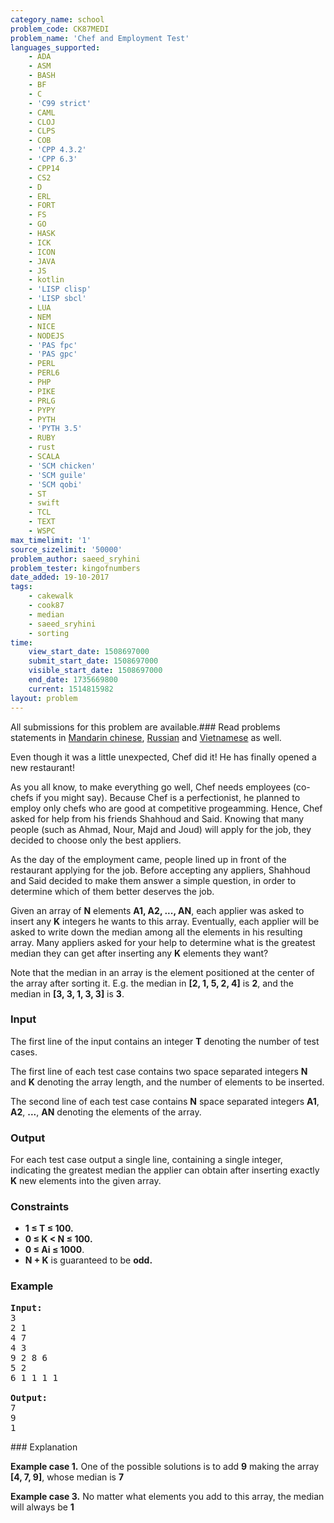 ```yaml
---
category_name: school
problem_code: CK87MEDI
problem_name: 'Chef and Employment Test'
languages_supported:
    - ADA
    - ASM
    - BASH
    - BF
    - C
    - 'C99 strict'
    - CAML
    - CLOJ
    - CLPS
    - COB
    - 'CPP 4.3.2'
    - 'CPP 6.3'
    - CPP14
    - CS2
    - D
    - ERL
    - FORT
    - FS
    - GO
    - HASK
    - ICK
    - ICON
    - JAVA
    - JS
    - kotlin
    - 'LISP clisp'
    - 'LISP sbcl'
    - LUA
    - NEM
    - NICE
    - NODEJS
    - 'PAS fpc'
    - 'PAS gpc'
    - PERL
    - PERL6
    - PHP
    - PIKE
    - PRLG
    - PYPY
    - PYTH
    - 'PYTH 3.5'
    - RUBY
    - rust
    - SCALA
    - 'SCM chicken'
    - 'SCM guile'
    - 'SCM qobi'
    - ST
    - swift
    - TCL
    - TEXT
    - WSPC
max_timelimit: '1'
source_sizelimit: '50000'
problem_author: saeed_sryhini
problem_tester: kingofnumbers
date_added: 19-10-2017
tags:
    - cakewalk
    - cook87
    - median
    - saeed_sryhini
    - sorting
time:
    view_start_date: 1508697000
    submit_start_date: 1508697000
    visible_start_date: 1508697000
    end_date: 1735669800
    current: 1514815982
layout: problem
---
```

All submissions for this problem are available.### Read problems statements in [Mandarin chinese](http://www.codechef.com/download/translated/COOK87/mandarin/CK87MEDI.pdf), [Russian](http://www.codechef.com/download/translated/COOK87/russian/CK87MEDI.pdf) and [Vietnamese](http://www.codechef.com/download/translated/COOK87/vietnamese/CK87MEDI.pdf) as well.

Even though it was a little unexpected, Chef did it! He has finally opened a new restaurant!

As you all know, to make everything go well, Chef needs employees (co-chefs if you might say). Because Chef is a perfectionist, he planned to employ only chefs who are good at competitive progeamming. Hence, Chef asked for help from his friends Shahhoud and Said. Knowing that many people (such as Ahmad, Nour, Majd and Joud) will apply for the job, they decided to choose only the best appliers.

As the day of the employment came, people lined up in front of the restaurant applying for the job. Before accepting any appliers, Shahhoud and Said decided to make them answer a simple question, in order to determine which of them better deserves the job.

Given an array of **N** elements **A1, A2, ..., AN**, each applier was asked to insert any **K** integers he wants to this array. Eventually, each applier will be asked to write down the median among all the elements in his resulting array. Many appliers asked for your help to determine what is the greatest median they can get after inserting any **K** elements they want?

Note that the median in an array is the element positioned at the center of the array after sorting it. E.g. the median in **\[2, 1, 5, 2, 4\]** is **2**, and the median in **\[3, 3, 1, 3, 3\]** is **3**.

### Input

The first line of the input contains an integer **T** denoting the number of test cases.

The first line of each test case contains two space separated integers **N** and **K** denoting the array length, and the number of elements to be inserted.

The second line of each test case contains **N** space separated integers **A1**, **A2**, **...**, **AN** denoting the elements of the array.

### Output

For each test case output a single line, containing a single integer, indicating the greatest median the applier can obtain after inserting exactly **K** new elements into the given array.

### Constraints

- **1 ≤ T ≤ 100.**
- **0 ≤ K < N ≤ 100.**
- **0 ≤ Ai ≤ 1000**.
- **N + K** is guaranteed to be **odd.**

### Example

<pre><b>Input:</b>
3
2 1
4 7
4 3
9 2 8 6
5 2
6 1 1 1 1

<b>Output:</b>
7
9
1
</pre>### Explanation

**Example case 1.** One of the possible solutions is to add **9** making the array **\[4, 7, 9\]**, whose median is **7**

**Example case 3.** No matter what elements you add to this array, the median will always be **1**
